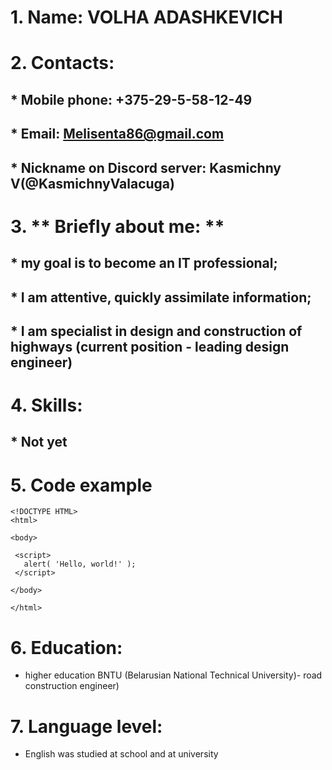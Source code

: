 # 1. **Name: VOLHA ADASHKEVICH**

# 2. Contacts:
## * Mobile phone: +375-29-5-58-12-49
## * Email: Melisenta86@gmail.com
## * Nickname on Discord server: Kasmichny V(@KasmichnyValacuga)

# 3. ** Briefly about me: **
## * my goal is to become an IT professional;
## * I am attentive, quickly assimilate information;
## * I am specialist in design and construction of highways (current position - leading design engineer)
# 4. Skills:
## * Not yet

# 5. Code example 
 ```
<!DOCTYPE HTML>
<html>
 
<body>
 
  <script>
    alert( 'Hello, world!' );
  </script>
 
</body>
 
</html>
 ```
# 6. Education:
* higher education BNTU (Belarusian National Technical University)- road construction engineer)

# 7. Language level: 
* English was studied at school and at university


